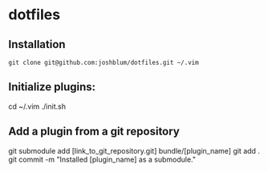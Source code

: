 dotfiles
========

Installation
--------

    git clone git@github.com:joshblum/dotfiles.git ~/.vim

Initialize plugins:
--------

  cd ~/.vim
  ./init.sh


Add a plugin from a git repository   
--------
  git submodule add [link_to_git_repository.git] bundle/[plugin_name]
  git add .
  git commit -m "Installed [plugin_name] as a submodule."
